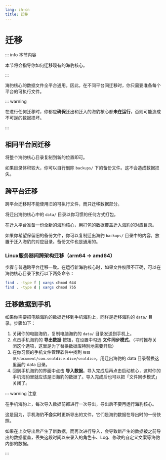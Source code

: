 ```yaml
---
lang: zh-cn
title: 迁移
---
```


# 迁移

::: info 本节内容

本节将会指导你如何迁移现有的海豹核心。

:::

海豹核心的数据文件全平台通用。因此，在不同平台间迁移时，你只需要准备每个平台的可执行文件。

::: warning

在进行任何迁移时，你都应**确保**迁出和迁入的海豹核心都**未在运行**，否则可能造成不可逆的数据损坏。

:::

## 相同平台间迁移

将整个海豹核心目录复制到新的位置即可。

如果目录体积较大，你可以自行删除 `backups/` 下的备份文件。这不会造成数据损失。

## 跨平台迁移

跨平台迁移时不能使用旧的可执行文件，而只迁移数据部分。

将迁出海豹核心中的 `data/` 目录以你习惯的任何方式打包。

在迁入平台准备一份全新的海豹核心，用打包的数据覆盖迁入海豹的对应目录。

如果你希望保留旧的备份文件，你可以复制迁出海豹 `backups/` 目录中的内容，放置于迁入海豹的对应目录。备份文件也是通用的。

### Linux服务器间跨架构迁移（arm64 → amd64）

步骤与普通跨平台迁移一致。在运行新海豹核心时，如果文件权限不正确，可以在海豹核心目录下执行以下两条命令：

```bash
find . -type f | xargs chmod 644
find . -type d | xargs chmod 755
```

## 迁移数据到手机

如果你需要把电脑海豹的数据迁移到手机海豹上，同样是迁移海豹的 `data/` 目录。步骤如下：

1. 关闭你的电脑海豹，复制电脑海豹的 `data/` 目录发送到手机上。
2. 点击手机海豹的 **导出数据** 按钮，在设置中勾选 **文件同步模式**。（平时推荐关闭这个选项，这里是为了替换数据库特别地需要开启）
3. 在你习惯的手机文件管理软件中找到 `根目录/document/com.sealdice.dice/sealdice`，用迁出海豹的 data 目录替换这里面的 data 目录。
4. 回到手机海豹的界面中点击 **导入数据**。导入完成后再点击启动核心，这时你的手机海豹里就应该是旧海豹的数据了。导入完成后也可以把「文件同步模式」关闭了。

::: warning 注意

在手机海豹上，每次导入数据前都进行一次导出，导出后不要再运行海豹核心。

这是因为，手机海豹**不会**实时更新导出的文件，它们是海豹数据在导出时的一份快照。

如果在上次导出后产生了新数据，而再次进行导入，会导致新产生的数据被之前导出的数据覆盖，丢失这段时间以来录入的角色卡、Log、修改的自定义文案等海豹内部的数据。

:::
